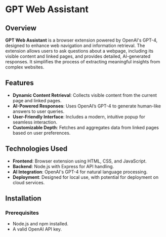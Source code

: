 # GPT Web Assistant

## Overview

**GPT Web Assistant** is a browser extension powered by OpenAI's GPT-4, designed to enhance web navigation and information retrieval. The extension allows users to ask questions about a webpage, including its visible content and linked pages, and provides detailed, AI-generated responses. It simplifies the process of extracting meaningful insights from complex websites.


## Features

- **Dynamic Content Retrieval**: Collects visible content from the current page and linked pages.
- **AI-Powered Responses**: Uses OpenAI’s GPT-4 to generate human-like answers to user queries.
- **User-Friendly Interface**: Includes a modern, intuitive popup for seamless interaction.
- **Customizable Depth**: Fetches and aggregates data from linked pages based on user preferences.


## Technologies Used

- **Frontend**: Browser extension using HTML, CSS, and JavaScript.
- **Backend**: Node.js with Express for API handling.
- **AI Integration**: OpenAI's GPT-4 for natural language processing.
- **Deployment**: Designed for local use, with potential for deployment on cloud services.


## Installation

### Prerequisites

- Node.js and npm installed.
- A valid OpenAI API key.
